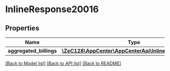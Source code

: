 # InlineResponse20016

## Properties
Name | Type | Description | Notes
------------ | ------------- | ------------- | -------------
**aggregated_billings** | [**\ZeC128\AppCenter\AppCenterApi\InlineResponse20013**](InlineResponse20013.md) |  | [optional] 

[[Back to Model list]](../README.md#documentation-for-models) [[Back to API list]](../README.md#documentation-for-api-endpoints) [[Back to README]](../README.md)


